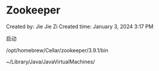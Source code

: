 # Zookeeper

Created by: Jie Jie Zi
Created time: January 3, 2024 3:17 PM

启动

/opt/homebrew/Cellar/zookeeper/3.9.1/bin

~/Library/Java/JavaVirtualMachines/